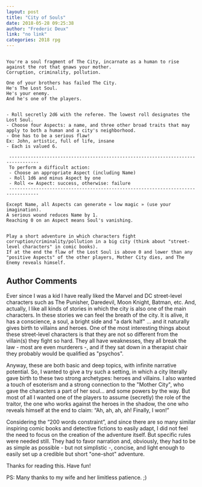 ```yaml
---
layout: post
title: "City of Souls"
date: 2018-05-28 09:25:38
author: "Frederic Deux"
link: "no link"
categories: 2018 rpg
---
```

```

You're a soul fragment of The City, incarnate as a human to rise against the rot that gnaws your mother.
Corruption, criminality, pollution.

One of your brothers has failed The City.
He's The Lost Soul.
He's your enemy.
And he's one of the players.


- Roll secretly 2d6 with the referee. The lowest roll designates the Lost Soul.
- Choose four Aspects: a name, and three other broad traits that may apply to both a human and a city's neighborhood.
- One has to be a serious flaw!
Ex: John, artistic, full of life, insane
- Each is valued 6.

 ---------------------------------------------------------------------------------
 To perform a difficult action:
 - Choose an appropriate Aspect (including Name)
 - Roll 1d6 and minus Aspect by one
 - Roll <= Aspect: success, otherwise: failure
 ---------------------------------------------------------------------------------

Except Name, all Aspects can generate « low magic » (use your imagination).
A serious wound reduces Name by 1.
Reaching 0 on an Aspect means Soul's vanishing.


Play a short adventure in which characters fight corruption/criminality/pollution in a big city (think about "street-level characters" in comic books).
If at the end the flaw of the Lost Soul is above 0 and lower than any "positive Aspects" of the other players, Mother City dies, and The Enemy reveals himself.
```
## Author Comments 

Ever since I was a kid I have really liked the Marvel and DC street-level characters such as The Punisher, Daredevil, Moon Knight, Batman, etc.
And, actually, I like all kinds of stories in which the city is also one of the main characters.
In these stories we can feel the breath of the city. It is alive, it has a conscience, a soul, a bright side and "a dark half" … and it naturally gives birth to villains and heroes.
One of the most interesting things about these street-level characters is that they are not so different from the villain(s) they fight so hard. They all have weaknesses, they all break the law - most are even murderers -, and if they sat down in a therapist chair they probably would be qualified as "psychos".

Anyway, these are both basic and deep topics, with infinite narrative potential.
So, I wanted to give a try such a setting, in which a city literally gave birth to these two strong archetypes: heroes and villains.
I also wanted a touch of esoterism and a strong connection to the "Mother City", who gave the characters a part of her soul… and some powers by the way.
But most of all I wanted one of the players to assume (secretly) the role of the traitor, the one who works against the heroes in the shadow, the one who reveals himself at the end to claim: “Ah, ah, ah, ah! Finally, I won!”

Considering the “200 words constraint”, and since there are so many similar inspiring comic books and detective fictions to easily adapt, I did not feel the need to focus on the creation of the adventure itself.
But specific rules were needed still. They had to favor narration and, obviously, they had to be as simple as possible - but not simplistic -, concise, and light enough to easily set up a credible but short "one-shot" adventure.

Thanks for reading this.
Have fun!

PS: Many thanks to my wife and her limitless patience. ;)

